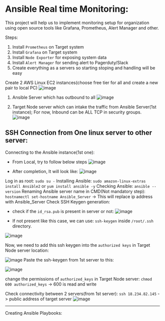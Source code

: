 # Ansible Real time Monitoring:

This project will help us to implement monitoring setup for organization using open source tools like Grafana, Prometheus, Alert Manager and other.

Steps:

1) Install `Prometheus` on Target system
2) Install `Grafana` on Target system
3) Install `Node Exporter` for exposing system data
4) Install `Alert Manager` for sending alert to Pagerduty/Slack
5) Create everything as a servers so starting stoping and handling will be easy

Create 2 AWS Linux EC2 instances(choose free tier for all and create a new pair to local PC)
![image](https://github.com/balajisomasale/Multiple-Ansible-Projects/assets/35003840/05b1d7e5-b06b-40e3-8d66-8653a5f1d4f1)

1) Ansible Server which has outbound to all
  ![image](https://github.com/balajisomasale/Multiple-Ansible-Projects/assets/35003840/bd0eedb6-2d26-4f82-8a8d-9e48c482db19)

2) Target Node server which can intake the traffic from Ansible Server(1st instance); For now, Inbound can be ALL TCP in security groups.
   ![image](https://github.com/balajisomasale/Multiple-Ansible-Projects/assets/35003840/6dc994c8-0e60-43aa-9172-7ab9f6e4b32d)

## SSH Connection from One linux server to other server: 
Connecting to the Ansible instance(1st one):
- From Local, try to follow below steps
  ![image](https://github.com/balajisomasale/Multiple-Ansible-Projects/assets/35003840/69db3328-afdd-47a4-9963-b552a9ed8760)
  
- After completion, It will look like:
  ![image](https://github.com/balajisomasale/Multiple-Ansible-Projects/assets/35003840/013c9d61-49a6-43fe-84ef-8ebcae36d12e)

Log in as root: `sudo su -`
Installing Ansible: `sudo amazon-linux-extras install Ansible2` or `yum install ansible -y`
Checking Ansible: `ansible --version`
Renaming Ansible server name in CMD(Not mandatory step): `hostnamectl set-hostname Ansible_Server` -> This will replace ip address with Ansible_Server
Check SSH Keygen generation: 
- check if the `id_rsa.pub` is present in server or not: 
  ![image](https://github.com/balajisomasale/Multiple-Ansible-Projects/assets/35003840/93cc2e91-996b-4cde-b05e-9caa688fa834)
  
- If not present like this case, we can use: `ssh-keygen` inside `/root/.ssh` directory.

 ![image](https://github.com/balajisomasale/Multiple-Ansible-Projects/assets/35003840/99ac55fb-30b0-4728-814b-a128a2c1d3bb)

Now, we need to add this ssh keygen into the `authorized keys` in Target Node server location:

![image](https://github.com/balajisomasale/Multiple-Ansible-Projects/assets/35003840/328fd4ea-56e3-48cc-a2b7-d7b04758fd34)
Paste the ssh-keygen from 1st server to this: 

![image](https://github.com/balajisomasale/Multiple-Ansible-Projects/assets/35003840/6dadfd3b-a963-442c-bf3b-a11cc18490d9)


change the permissions of `authorized_keys` in Target Node server: `chmod 600 authorized_keys` -> 600 is read and write

Check connectivity between 2 servers(from 1st server): `ssh 18.234.82.145` -> public address of target server
![image](https://github.com/balajisomasale/Multiple-Ansible-Projects/assets/35003840/5f4da53b-a1f6-41c8-b4cd-fe2d6ef5ee38)

-----------------------

Creating Ansible Playbooks:


